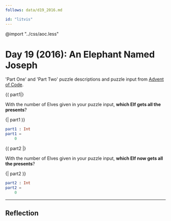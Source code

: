 ```yaml
---
follows: data/d19_2016.md

id: "litvis"
---
```


@import "../css/aoc.less"

# Day 19 (2016): An Elephant Named Joseph

'Part One' and 'Part Two' puzzle descriptions and puzzle input from [Advent of Code](https://adventofcode.com/2016/day/19).

{( part1|}

With the number of Elves given in your puzzle input, **which Elf gets all the presents**?

{| part1 )}

```elm {l r}
part1 : Int
part1 =
    0
```

{( part2 |}

With the number of Elves given in your puzzle input, **which Elf now gets all the presents**?

{| part2 )}

```elm {l r}
part2 : Int
part2 =
    0
```

---

## Reflection
